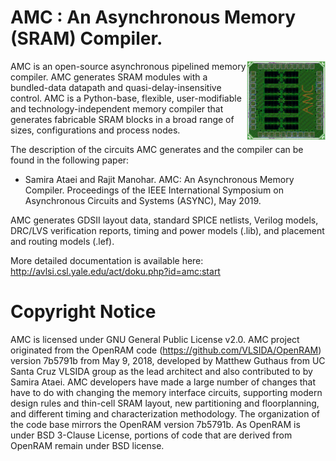 # AMC :  An Asynchronous Memory (SRAM) Compiler.

<img align="right" width="25%" src="images/test_chip.png">

AMC is an open-source asynchronous pipelined memory compiler. 
AMC generates SRAM modules with a bundled-data datapath and 
quasi-delay-insensitive control. AMC is a Python-base, flexible, user-modifiable and 
technology-independent memory compiler that generates fabricable 
SRAM blocks in a broad range of sizes, configurations and process nodes.

The description of the circuits AMC generates and the compiler
can be found in the following paper:
   * Samira Ataei and Rajit Manohar. AMC: An Asynchronous Memory Compiler. Proceedings of the IEEE International Symposium on Asynchronous Circuits and Systems (ASYNC), May 2019.

AMC generates GDSII layout data, standard SPICE netlists, Verilog models, 
DRC/LVS verification reports, timing and power models (.lib), and placement and 
routing models (.lef). 



More detailed documentation is available here: http://avlsi.csl.yale.edu/act/doku.php?id=amc:start



# Copyright Notice

AMC is licensed under GNU General Public License v2.0. AMC project originated from the OpenRAM code (https://github.com/VLSIDA/OpenRAM) version 7b5791b from May 9, 2018, developed by Matthew Guthaus from UC Santa Cruz VLSIDA group as the lead architect and also contributed to by Samira Ataei. AMC developers have made a large number of changes that have to do with changing the memory interface circuits, supporting modern design rules and thin-cell SRAM layout, new partitioning and floorplanning, and different timing and characterization methodology. The organization of the code base mirrors the OpenRAM version 7b5791b. As OpenRAM is under BSD 3-Clause License, portions of code that are derived from OpenRAM remain under BSD license.

